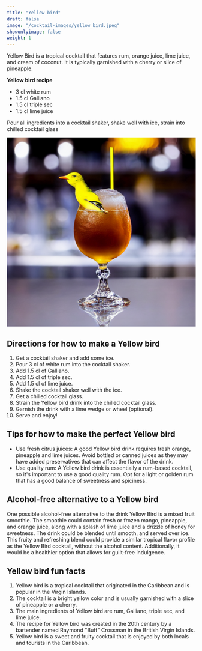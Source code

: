 ```yaml
---
title: "Yellow bird"
draft: false
image: "/cocktail-images/yellow_bird.jpeg"
showonlyimage: false
weight: 1
---
```


Yellow Bird is a tropical cocktail that features rum, orange juice, lime juice, and cream of coconut. It is typically garnished with a cherry or slice of pineapple.

<!--more-->

**Yellow bird recipe**

- 3 cl white rum
- 1.5 cl Galliano
- 1.5 cl triple sec
- 1.5 cl lime juice


Pour all ingredients into a cocktail shaker, shake well with ice, strain into chilled cocktail glass

![](/cocktail-images/yellow_bird.jpeg)


## Directions for how to make a Yellow bird

1. Get a cocktail shaker and add some ice.
2. Pour 3 cl of white rum into the cocktail shaker.
3. Add 1.5 cl of Galliano.
4. Add 1.5 cl of triple sec.
5. Add 1.5 cl of lime juice.
6. Shake the cocktail shaker well with the ice.
7. Get a chilled cocktail glass.
8. Strain the Yellow bird drink into the chilled cocktail glass.
9. Garnish the drink with a lime wedge or wheel (optional).
10. Serve and enjoy!

## Tips for how to make the perfect Yellow bird

- Use fresh citrus juices: A good Yellow bird drink requires fresh orange, pineapple and lime juices. Avoid bottled or canned juices as they may have added preservatives that can affect the flavor of the drink.
- Use quality rum: A Yellow bird drink is essentially a rum-based cocktail, so it's important to use a good quality rum. Opt for a light or golden rum that has a good balance of sweetness and spiciness.

## Alcohol-free alternative to a Yellow bird

One possible alcohol-free alternative to the drink Yellow Bird is a mixed fruit smoothie. The smoothie could contain fresh or frozen mango, pineapple, and orange juice, along with a splash of lime juice and a drizzle of honey for sweetness. The drink could be blended until smooth, and served over ice. This fruity and refreshing blend could provide a similar tropical flavor profile as the Yellow Bird cocktail, without the alcohol content. Additionally, it would be a healthier option that allows for guilt-free indulgence.

## Yellow bird fun facts

1. Yellow bird is a tropical cocktail that originated in the Caribbean and is popular in the Virgin Islands.
2. The cocktail is a bright yellow color and is usually garnished with a slice of pineapple or a cherry.
3. The main ingredients of Yellow bird are rum, Galliano, triple sec, and lime juice.
4. The recipe for Yellow bird was created in the 20th century by a bartender named Raymond "Buff" Crossman in the British Virgin Islands.
5. Yellow bird is a sweet and fruity cocktail that is enjoyed by both locals and tourists in the Caribbean.
